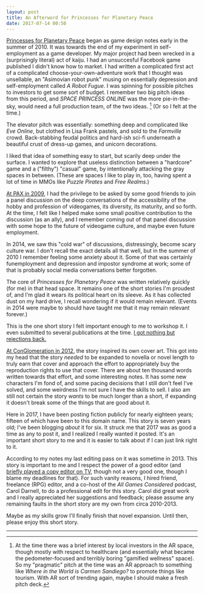 ```yaml
---
layout: post
title: An Afterword for Princesses for Planetary Peace
date: 2017-07-14 00:50
---
```


[Princesses for Planetary Peace](../princesses-for-planetary-peace/) began as
game design notes early in the summer of 2010. It was towards the end of my
experiment in self-employment as a game developer. My major project had
been wrecked in a (surprisingly literal) act of kaiju. I had an unsuccesful
Facebook game published I didn't know how to market. I had written a
complicated first act of a complicated choose-your-own-adventure work that
I thought was unsellable, an "Asimovian robot punk" musing on essentially
depression and self-employment called *A Robot Fugue*. I was spinning
for possible pitches to investors to get some sort of budget. I remember
two big pitch ideas from this period, and *SPACE PRINCESS ONLINE* was the
more pie-in-the-sky, would need a full production team, of the two ideas.
[^1]
(Or so I felt at the time.)

The elevator pitch was essentially: something deep and complicated like
*Eve Online*, but clothed in Lisa Frank pastels, and sold to the *Farmville*
crowd. Back-stabbing feudal politics and hard-ish sci-fi underneath a
beautiful crust of dress-up games, and unicorn decorations.

I liked that idea of something easy to start, but scarily deep under the
surface. I wanted to explore that useless distinction between a "hardcore"
game and a ("filthy") "casual" game, by intentionally attacking the gray
spaces in between. (These are spaces I like to play in, too, having spent
a lot of time in MMOs like *Puzzle Pirates* and *Free Realms*.)

[At PAX in 2009](/2009/sep/08/pax-09/), I had the privilege to be asked by
some good friends to join a panel discussion on the deep conversations of
the accessibility of the hobby and profession of videogames, its diversity,
its maturity, and so forth. At the time, I felt like I helped make some
small positive contribution to the discussion (as an ally), and I remember
coming out of that panel discussion with some hope to the future of
videogame culture, and maybe even future employment.

In 2014, we saw this "cold war" of discussions, distressingly, become scary
culture war. I don't recall the exact details all that well, but in the
summer of 2010 I remember feeling some anxiety about it. Some of that was
certainly funemployment and depression and impostor syndrome at work; some
of that is probably social media conversations better forgotten.

The core of *Princesses for Planetary Peace* was written relatively quickly
(for me) in that head space. It remains one of the short stories I'm
proudest of, and I'm glad it wears its political heart on its sleeve. As it
has collected dust on my hard drive, I recall wondering if it would remain
relevant. (Events in 2014 were maybe to should have taught me that it may
remain relevant forever.)

This is the one short story I felt important enough to me to workshop it.
I even submitted to several publications at the time. [I got nothing but
rejections back.](/2011/apr/25/short-fiction-rejection-metrics/)

[At ConGlomeration in 2012](/2012/apr/17/some-bits-conglomeration-2012/),
the story inspired its own cover art. This got into my head that the story
*needed* to be expanded to novella or novel length to truly earn that cover
and approach the effort to appropriately buy the reproduction rights to use
that cover. There are about ten thousand words written towards that effort,
and some interesting notes. It has some new characters I'm fond of, and some
pacing decisions that I still don't feel I've solved, and some weirdness
I'm not sure I have the skills to sell. I also am still not certain the
story *wants* to be much longer than a short, if expanding it doesn't break
some of the things that are good about it.

Here in 2017, I have been posting fiction publicly for nearly eighteen
years; fifteen of which have been to this domain name. This story is seven
years old; I've been blogging *about* it for six. It struck me that 2017
was as good a time as any to post it, and I realized I really wanted it
posted. It's an important short story to me and it is easier to talk about
if I can just link right to it.

According to my notes my last editing pass on it was sometime in 2013.
This story is important to me and I respect the power of a
good editor (and [briefly played a copy editor on TV](/work/dragonzine),
though not a very good one, though I blame my deadlines for that). For such
vanity reasons, I hired friend, freelance (RPG) editor, and a co-host of
the *All Games Considered* podcast, Carol Darnell, to do a professional
edit for this story. Carol did great work and I really appreciated her
suggestions and feedback; please assume any remaining faults in the short
story are my own from circa 2010-2013.

Maybe as my skills grow I'll finally finish that novel expansion. Until
then, please enjoy this short story.

----

[^1]:
    At the time there was a brief interest by local investors in the AR
    space, though mostly with respect to healthcare (and essentially what
    became the pedometer-focused and terribly boring "gamified wellness"
    space). So my "pragmatic" pitch at the time was an AR approach to 
    something like *Where in the World is Carmen Sandiego?* to promote
    things like tourism. With AR sort of trending again, maybe I should
    make a fresh pitch deck.
